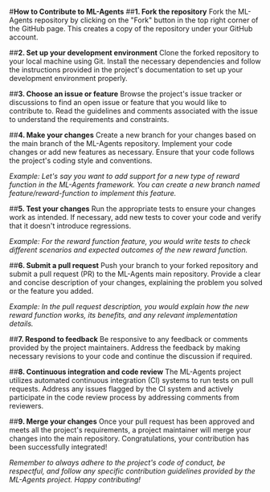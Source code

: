 #**How to Contribute to ML-Agents**
##**1. Fork the repository**
Fork the ML-Agents repository by clicking on the "Fork" button in the top right corner of the GitHub page. This creates a copy of the repository under your GitHub account.

##**2. Set up your development environment**
Clone the forked repository to your local machine using Git. Install the necessary dependencies and follow the instructions provided in the project's documentation to set up your development environment properly.

##**3. Choose an issue or feature**
Browse the project's issue tracker or discussions to find an open issue or feature that you would like to contribute to. Read the guidelines and comments associated with the issue to understand the requirements and constraints.

##**4. Make your changes**
Create a new branch for your changes based on the main branch of the ML-Agents repository. Implement your code changes or add new features as necessary. Ensure that your code follows the project's coding style and conventions.

*Example: Let's say you want to add support for a new type of reward function in the ML-Agents framework. You can create a new branch named feature/reward-function to implement this feature.*

##**5. Test your changes**
Run the appropriate tests to ensure your changes work as intended. If necessary, add new tests to cover your code and verify that it doesn't introduce regressions.

*Example: For the reward function feature, you would write tests to check different scenarios and expected outcomes of the new reward function.*

##**6. Submit a pull request**
Push your branch to your forked repository and submit a pull request (PR) to the ML-Agents main repository. Provide a clear and concise description of your changes, explaining the problem you solved or the feature you added.

*Example: In the pull request description, you would explain how the new reward function works, its benefits, and any relevant implementation details.*

##**7. Respond to feedback**
Be responsive to any feedback or comments provided by the project maintainers. Address the feedback by making necessary revisions to your code and continue the discussion if required.

##**8. Continuous integration and code review**
The ML-Agents project utilizes automated continuous integration (CI) systems to run tests on pull requests. Address any issues flagged by the CI system and actively participate in the code review process by addressing comments from reviewers.

##**9. Merge your changes**
Once your pull request has been approved and meets all the project's requirements, a project maintainer will merge your changes into the main repository. Congratulations, your contribution has been successfully integrated!

*Remember to always adhere to the project's code of conduct, be respectful, and follow any specific contribution guidelines provided by the ML-Agents project. Happy contributing!*
